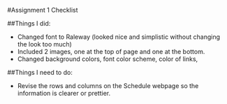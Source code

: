 #Assignment 1 Checklist

##Things I did:
* Changed font to Raleway (looked nice and simplistic without changing the look too much)
* Included 2 images, one at the top of page and one at the bottom.
* Changed background colors, font color scheme, color of links,

##Things I need to do:
* Revise the rows and columns on the Schedule webpage so the information is clearer or prettier.
